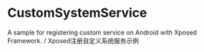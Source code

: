 # CustomSystemService
A sample for registering custom service on Android with Xposed Framework. / Xposed注册自定义系统服务示例
